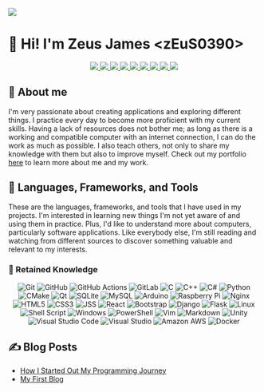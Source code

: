 ![](https://komarev.com/ghpvc/?username=zEuS0390&style=flat-square)

# 👋 Hi! I'm Zeus James  \<zEuS0390\>

<p align="center">
  <a href="https://facebook.com/00ZeUsJaMeS00">
    <img src="https://img.shields.io/badge/Facebook-1877F2?style=for-the-badge&logo=facebook&logoColor=white">
  </a>
  <a href="https://www.youtube.com/channel/UC4wkNKX83ZA5qZNf7CsflWQ">
    <img src="https://img.shields.io/badge/Youtube-FF0000?style=for-the-badge&logo=youtube&logoColor=white">
  </a>
  <a href="https://twitter.com/zEuS0390">
    <img src="https://img.shields.io/badge/Twitter-1DA1F2?style=for-the-badge&logo=twitter&logoColor=white">
  </a>
  <a href="https://www.linkedin.com/in/zEuS0390/">
    <img src="https://img.shields.io/badge/linkedin-%230077B5.svg?style=for-the-badge&logo=linkedin&logoColor=white">
  </a>
  <a href="https://gitlab.com/zEuS0390">
    <img src="https://img.shields.io/badge/gitlab-%23181717.svg?style=for-the-badge&logo=gitlab&logoColor=white">
  </a>
  <a href="https://www.hackerrank.com/zEuS0390">
    <img src="https://img.shields.io/badge/-Hackerrank-2EC866?style=for-the-badge&logo=HackerRank&logoColor=white">
  </a>
  <a href="https://www.leetcode.com/zEuS0390">
    <img src="https://img.shields.io/badge/LeetCode-000000?style=for-the-badge&logo=LeetCode&logoColor=#d16c06">
  </a>
  <a href="https://discordapp.com/users/6451">
    <img src="https://img.shields.io/badge/Discord-%235865F2.svg?style=for-the-badge&logo=discord&logoColor=white">
  </a>
  <a href="https://www.deviantart.com/zeusjames02">
    <img src="https://img.shields.io/badge/DeviantArt-05CC47?style=for-the-badge&logo=deviantart&logoColor=white">
  </a>
</p>

## 📖 About me 
I'm very passionate about creating applications and exploring different things. I practice every day to become more proficient with my current skills. Having a lack of resources does not bother me; as long as there is a working and compatible computer with an internet connection, I can do the work as much as possible. I also teach others, not only to share my knowledge with them but also to improve myself. Check out my portfolio [here](https://zEuS0390.github.io) to learn more about me and my work.

## 🧰 Languages, Frameworks, and Tools
These are the languages, frameworks, and tools that I have used in my projects. I'm interested in learning new things I'm not yet aware of and using them in practice. Plus, I'd like to understand more about computers, particularly software applications. Like everybody else, I'm still reading and watching from different sources to discover something valuable and relevant to my interests.

### 📘 Retained Knowledge
<p align="center">
  <img src="https://img.shields.io/badge/git-%23F05033.svg?style=for-the-badge&logo=git&logoColor=white" alt="Git">
  <img src="https://img.shields.io/badge/github-%23121011.svg?style=for-the-badge&logo=github&logoColor=white" alt="GitHub">
  <img src="https://img.shields.io/badge/github%20actions-%232671E5.svg?style=for-the-badge&logo=githubactions&logoColor=white" alt="GitHub Actions">
  <img src="https://img.shields.io/badge/gitlab-%23181717.svg?style=for-the-badge&logo=gitlab&logoColor=white" alt="GitLab">
  <img src="https://img.shields.io/badge/c-%2300599C.svg?style=for-the-badge&logo=c&logoColor=white" alt="C">
  <img src="https://img.shields.io/badge/c++-%2300599C.svg?style=for-the-badge&logo=c%2B%2B&logoColor=white" alt="C++">
  <img src="https://img.shields.io/badge/C%23-239120?style=for-the-badge&logo=c-sharp&logoColor=white" alt="C#">
  <img src="https://img.shields.io/badge/python-3670A0?style=for-the-badge&logo=python&logoColor=ffdd54" alt="Python">
  <img src="https://img.shields.io/badge/CMake-%23008FBA.svg?style=for-the-badge&logo=cmake&logoColor=white" alt="CMake">
  <img src="https://img.shields.io/badge/Qt-%23217346.svg?style=for-the-badge&logo=Qt&logoColor=white" alt="Qt">
  <img src="https://img.shields.io/badge/sqlite-%2307405e.svg?style=for-the-badge&logo=sqlite&logoColor=white" alt="SQLite">
  <img src="https://img.shields.io/badge/mysql-%2300f.svg?style=for-the-badge&logo=mysql&logoColor=white" alt="MySQL">
  <img src="https://img.shields.io/badge/-Arduino-00979D?style=for-the-badge&logo=Arduino&logoColor=white" alt="Arduino">
  <img src="https://img.shields.io/badge/-RaspberryPi-C51A4A?style=for-the-badge&logo=Raspberry-Pi" alt="Raspberry Pi">
  <img src="https://img.shields.io/badge/nginx-%23009639.svg?style=for-the-badge&logo=nginx&logoColor=white" alt="Nginx">
  <img src="https://img.shields.io/badge/html5-%23E34F26.svg?style=for-the-badge&logo=html5&logoColor=white" alt="HTML5">
  <img src="https://img.shields.io/badge/css3-%231572B6.svg?style=for-the-badge&logo=css3&logoColor=white" alt="CSS3">
  <img src="https://img.shields.io/badge/JSS-F7DF1E?style=for-the-badge&logo=JSS&logoColor=white" alt="JSS">
  <img src="https://img.shields.io/badge/react-%2320232a.svg?style=for-the-badge&logo=react&logoColor=%2361DAFB" alt="React">
  <img src="https://img.shields.io/badge/bootstrap-%23563D7C.svg?style=for-the-badge&logo=bootstrap&logoColor=white" alt="Bootstrap">
  <img src="https://img.shields.io/badge/django-%23092E20.svg?style=for-the-badge&logo=django&logoColor=white" alt="Django">
  <img src="https://img.shields.io/badge/flask-%23000.svg?style=for-the-badge&logo=flask&logoColor=white" alt="Flask">
  <img src="https://img.shields.io/badge/Linux-FCC624?style=for-the-badge&logo=linux&logoColor=black" alt="Linux">
  <img src="https://img.shields.io/badge/shell_script-%23121011.svg?style=for-the-badge&logo=gnu-bash&logoColor=white" alt="Shell Script">
  <img src="https://img.shields.io/badge/Windows-0078D6?style=for-the-badge&logo=windows&logoColor=white" alt="Windows">
  <img src="https://img.shields.io/badge/PowerShell-%235391FE.svg?style=for-the-badge&logo=powershell&logoColor=white" alt="PowerShell">
  <img src="https://img.shields.io/badge/VIM-%2311AB00.svg?style=for-the-badge&logo=vim&logoColor=white" alt="Vim">
  <img src="https://img.shields.io/badge/markdown-%23000000.svg?style=for-the-badge&logo=markdown&logoColor=white" alt="Markdown">
  <img src="https://img.shields.io/badge/unity-%23000000.svg?style=for-the-badge&logo=unity&logoColor=white" alt="Unity">
  <img src="https://img.shields.io/badge/Visual%20Studio%20Code-0078d7.svg?style=for-the-badge&logo=visual-studio-code&logoColor=white" alt="Visual Studio Code">
  <img src="https://img.shields.io/badge/Visual%20Studio-5C2D91.svg?style=for-the-badge&logo=visual-studio&logoColor=white" alt="Visual Studio">
  <img src="https://img.shields.io/badge/Amazon_AWS-FF9900?style=for-the-badge&logo=amazonaws&logoColor=white" alt="Amazon AWS">
  <img src="https://img.shields.io/badge/docker-%230db7ed.svg?style=for-the-badge&logo=docker&logoColor=white" alt="Docker">
</p>

## ✍ Blog Posts
<!-- BLOG-POST-LIST:START -->
- [How I Started Out My Programming Journey](https://zeus0390.blogspot.com/2023/01/how-i-started-out-my-programming-journey.html)
- [My First Blog](https://zeus0390.blogspot.com/2023/01/my-first-blog.html)
<!-- BLOG-POST-LIST:END -->
